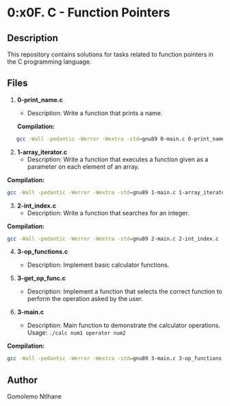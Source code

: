 # 0:x0F. C - Function Pointers

## Description
This repository contains solutions for tasks related to function pointers in the C programming language.

## Files

1. **0-print_name.c**
   - Description: Write a function that prints a name.

   **Compilation:**
```bash
   gcc -Wall -pedantic -Werror -Wextra -std=gnu89 0-main.c 0-print_name.c -o a
```
  
2. **1-array_iterator.c**
   - Description: Write a function that executes a function given as a parameter on each element of an array.

**Compilation:**
```bash
gcc -Wall -pedantic -Werror -Wextra -std=gnu89 1-main.c 1-array_iterator.c -o b
```

3. **2-int_index.c**
   - Description: Write a function that searches for an integer.

**Compilation:**
```bash
gcc -Wall -pedantic -Werror -Wextra -std=gnu89 2-main.c 2-int_index.c -o c
```
4. **3-op_functions.c**
   - Description: Implement basic calculator functions.

5. **3-get_op_func.c**
   - Description: Implement a function that selects the correct function to perform the operation asked by the user.

6. **3-main.c**
   - Description: Main function to demonstrate the calculator operations. Usage: `./calc num1 operator num2`

**Compilation:**
```bash
gcc -Wall -pedantic -Werror -Wextra -std=gnu89 3-main.c 3-op_functions.c 3-get_op_func.c -o calc
```
## Author
Gomolemo Ntlhane

